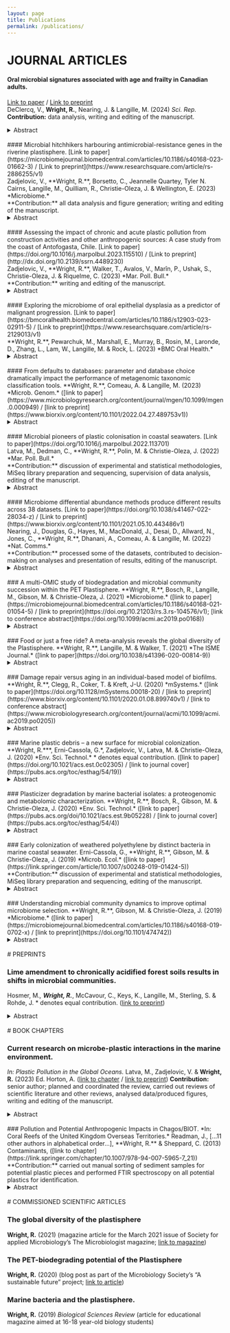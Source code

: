 ```yaml
---
layout: page
title: Publications
permalink: /publications/
---
```


# JOURNAL ARTICLES

#### Oral microbial signatures associated with age and frailty in Canadian adults.
[Link to paper](https://doi.org/10.1038/s41598-024-60409-8) / [Link to preprint](https://www.researchsquare.com/article/rs-3760138/v1)<br>
DeClercq, V., **Wright, R.**, Nearing, J. & Langille, M. (2024) *Sci. Rep.* <br>
**Contribution:** data analysis, writing and editing of the manuscript.<br>
<details>
  <summary>Abstract</summary>
  This study aimed to assess the association between the oral microbiome, age, and frailty. Data and saliva samples were obtained from male and female participants aged 35–70 years (n = 1357). Saliva samples were analysed by 16S rRNA gene sequencing and differences in microbial diversity and community compositions were examined in relation to chronological age and the frailty index (FI). Most alpha diversity measures (Richness, Shannon Diversity, Faith’s Phylogenetic Diversity) showed an inverse association with frailty, whereas a positive association was observed with age and Shannon Diversity and Evenness. A further sex-stratified analysis revealed differences in measures of microbial diversity and composition. Multiple genera were detected as significantly differentially abundant with increasing frailty and age by at least two methods. With age, the relative abundance of Veillonella was reduced in both males and females, whereas increases in Corynebacterium appeared specific to males and Aggregatibacter, Fusobacterium, Neisseria, Stomatobaculum, and Porphyromonas specific to females. Beta diversity was significantly associated with multiple mental health components of the FI. This study shows age and frailty are differentially associated with measures of microbial diversity and composition, suggesting the oral microbiome may be a useful indicator of increased risk of frailty or a potential target for improving health in ageing adults.
</details>
<br>
#### Microbial hitchhikers harbouring antimicrobial-resistance genes in the riverine plastisphere.
[Link to paper](https://microbiomejournal.biomedcentral.com/articles/10.1186/s40168-023-01662-3) / [Link to preprint](https://www.researchsquare.com/article/rs-2886255/v1)<br>
Zadjelovic, V., **Wright, R.**, Borsetto, C., Jeannelle Quartey, Tyler N. Cairns, Langille, M., Quilliam, R., Christie-Oleza, J. & Wellington, E. (2023)  *Microbiome.*<br>
**Contribution:** all data analysis and figure generation; writing and editing of the manuscript.<br>
<details>
<summary>Abstract</summary>
<b>Background</b><br>
The widespread nature of plastic pollution has given rise to wide scientific and social concern regarding the capacity of these materials to serve as vectors for pathogenic bacteria and reservoirs for Antimicrobial Resistance Genes (ARG). In- and ex-situ incubations were used to characterise the riverine plastisphere taxonomically and functionally in order to determine whether antibiotics within the water influenced the ARG profiles in these microbiomes and how these compared to those on natural surfaces such as wood and their planktonic counterparts.<br>
<br>
<b>Results</b><br>
We show that plastics support a taxonomically distinct microbiome containing potential pathogens and ARGs. While the plastisphere was similar to those biofilms that grew on wood, they were distinct from the surrounding water microbiome. Hence, whilst potential opportunistic pathogens (i.e. Pseudomonas aeruginosa, Acinetobacter and Aeromonas) and ARG subtypes (i.e. those that confer resistance to macrolides/lincosamides, rifamycin, sulfonamides, disinfecting agents and glycopeptides) were predominant in all surface-related microbiomes, especially on weathered plastics, a completely different set of potential pathogens (i.e. Escherichia, Salmonella, Klebsiella and Streptococcus) and ARGs (i.e. aminoglycosides, tetracycline, aminocoumarin, fluoroquinolones, nitroimidazole, oxazolidinone and fosfomycin) dominated in the planktonic compartment. Our genome-centric analysis allowed the assembly of 215 Metagenome Assembled Genomes (MAGs), linking ARGs and other virulence-related genes to their host. Interestingly, a MAG belonging to Escherichia –that clearly predominated in water– harboured more ARGs and virulence factors than any other MAG, emphasising the potential virulent nature of these pathogenic-related groups. Finally, ex-situ incubations using environmentally-relevant concentrations of antibiotics increased the prevalence of their corresponding ARGs, but different riverine compartments –including plastispheres– were affected differently by each antibiotic.<br>
<br>
<b>Conclusions</b><br>
Our results provide insights into the capacity of the riverine plastisphere to harbour a distinct set of potentially pathogenic bacteria and function as a reservoir of ARGs. The environmental impact that plastics pose if they act as a reservoir for either pathogenic bacteria or ARGs is aggravated by the persistence of plastics in the environment due to their recalcitrance and buoyancy. Nevertheless, the high similarities with microbiomes growing on natural co-occurring materials and even more worrisome microbiome observed in the surrounding water highlights the urgent need to integrate the analysis of all environmental compartments when assessing risks and exposure to pathogens and ARGs in anthropogenically-impacted ecosystems.<br>
</details>
<br>
#### Assessing the impact of chronic and acute plastic pollution from construction activities and other anthropogenic sources: A case study from the coast of Antofogasta, Chile.
[Link to paper](https://doi.org/10.1016/j.marpolbul.2023.115510) / [Link to preprint](http://dx.doi.org/10.2139/ssrn.4489230)<br>
Zadjelovic, V., **Wright, R.**, Walker, T., Avalos, V., Marîn, P., Ushak, S., Christie-Oleza, J. & Riquelme, C. (2023) *Mar. Poll. Bull.*<br>
**Contribution:** writing and editing of the manuscript.<br>
<details>
<summary>Abstract</summary>
Plastic pollution is a critical environmental issue with far-reaching and not yet fully explored consequences. This study uncovered a significant source of plastic contamination arising from improper application and management of expanded polystyrene (EPS) utilised as expansion joints at a construction site near the coast of Antofagasta, Chile. Through meticulous field observations and calculations, we estimate that a staggering 82.9 million EPS spheres have the potential to be released into the environment from the 7.62 m3 of this material used for the construction of this coastal promenade, constituting a chronic source of pollution. Despite the ongoing construction, we have already evidenced mechanical fragmentation and dispersion of EPS microplastic pollution in the surrounding natural environment. To our knowledge, this is the first study that documents misused construction materials contributing to plastic pollution. In addition to the EPS pollution, our findings reveal an alarming accumulation of litter – an acute pollution source – including plastic cups, bottles, carrier bags, and several other construction materials (e.g. plastic nets, films) that are exacerbating the pollution problems within the region and potentially endangering marine and terrestrial organisms. These observations highlight the urgent need for mitigating measures and intervention policies targeting construction-related plastic and microplastic pollution, along with a more robust regulatory framework for construction activities as well as adequate surveillance and enforcement.
</details>
<br>
#### Exploring the microbiome of oral epithelial dysplasia as a predictor of malignant progression. 
[Link to paper](https://bmcoralhealth.biomedcentral.com/articles/10.1186/s12903-023-02911-5) / [Link to preprint](https://www.researchsquare.com/article/rs-2129013/v1)<br>
**Wright, R.**, Pewarchuk, M., Marshall, E., Murray, B., Rosin, M., Laronde, D., Zhang, L., Lam, W., Langille, M. & Rock, L. (2023) *BMC Oral Health.*<br>
<details>
<summary>Abstract</summary>
A growing body of research associates the oral microbiome and oral cancer. Well-characterized clinical samples with outcome data are required to establish relevant associations between the microbiota and disease. The objective of this study was to characterize the community variations and the functional implications of the microbiome in low-grade oral epithelial dysplasia (OED) using 16S rRNA gene sequencing from annotated archival swabs in progressing (P) and non-progressing (NP) OED. We characterised the microbial community in 90 OED samples — 30 swabs from low-grade OED that progressed to cancer (cases) and 60 swabs from low-grade OED that did not progress after a minimum of 5 years of follow up (matched control subjects). There were small but significant differences between P and NP samples in terms of alpha diversity as well as beta diversity in conjunction with other clinical factors such as age and smoking status for both taxa and functional predictions. Across all samples, the most abundant genus was Streptococcus, followed by Haemophilus, Rothia, and Neisseria. Taxa and predicted functions were identified that were significantly differentially abundant with progression status (all Ps and NPs), when samples were grouped broadly by the number of years between sampling and progression or in specific time to progression for Ps only. However, these differentially abundant features were typically present only at low abundances. For example, Campylobacter was present in slightly higher abundance in Ps (1.72%) than NPs (1.41%) and this difference was significant when Ps were grouped by time to progression. Furthermore, several of the significantly differentially abundant functions were linked to the Campylobacteraceae family in Ps and may justify further investigation. Larger cohort studies to further explore the microbiome as a potential biomarker of risk in OED are warranted.
</details>
<br>
#### From defaults to databases: parameter and database choice dramatically impact the performance of metagenomic taxonomic classification tools.
**Wright, R.**, Comeau, A. & Langille, M. (2023) *Microb. Genom.* ([link to paper](https://www.microbiologyresearch.org/content/journal/mgen/10.1099/mgen.0.000949) / [link to preprint](https://www.biorxiv.org/content/10.1101/2022.04.27.489753v1))<br>
<details>
<summary>Abstract</summary>
In metagenomic analyses of microbiomes, one of the first steps is usually the taxonomic classification of reads by comparison to a database of previously taxonomically classified genomes. While different studies comparing metagenomic taxonomic classification methods have determined that different tools are ‘best’, there are two tools that have been used the most to-date: Kraken (k-mer-based classification against a user-constructed database) and MetaPhlAn (classification by alignment to clade-specific marker genes), the latest versions of which are Kraken2 and MetaPhlAn 3, respectively. We found large discrepancies in both the proportion of reads that were classified as well as the number of species that were identified when we used both Kraken2 and MetaPhlAn 3 to classify reads within metagenomes from human-associated or environmental datasets. We then investigated which of these tools would give classifications closest to the real composition of metagenomic samples using a range of simulated and mock samples and examined the combined impact of tool–parameter–database choice on the taxonomic classifications given. This revealed that there may not be a one-size-fits-all ‘best’ choice. While Kraken2 can achieve better overall performance, with higher precision, recall and F1 scores, as well as alpha- and beta-diversity measures closer to the known composition than MetaPhlAn 3, the computational resources required for this may be prohibitive for many researchers, and the default database and parameters should not be used. We therefore conclude that the best tool–parameter–database choice for a particular application depends on the scientific question of interest, which performance metric is most important for this question and the limit of available computational resources.
</details>
<br>
#### Microbial pioneers of plastic colonisation in coastal seawaters. 
[Link to paper](https://doi.org/10.1016/j.marpolbul.2022.113701)<br>
Latva, M., Dedman, C., **Wright, R.**, Polin, M. & Christie-Oleza, J. (2022) *Mar. Poll. Bull.*<br>
**Contribution:** discussion of experimental and statistical methodologies, MiSeq library preparation and sequencing, supervision of data analysis, editing of the manuscript.<br>
<details>
<summary>Abstract</summary>
Plastics, when entering the environment, are immediately colonised by microorganisms. This modifies their physico-chemical properties as well as their transport and fate in natural ecosystems, but whom pioneers this colonisation in marine ecosystems? Previous studies have focused on microbial communities that develop on plastics after relatively long incubation periods (i.e., days to months), but very little data is available regarding the earliest stages of colonisation on buoyant plastics in marine waters (i.e., minutes or hours). We conducted a preliminary study where the earliest hours of microbial colonisation on buoyant plastics in marine coastal waters were investigated by field incubations and amplicon sequencing of the prokaryotic and eukaryotic communities. Our results show that members of the Bacteroidetes group pioneer microbial attachment to plastics but, over time, their presence is masked by other groups – Gammaproteobacteria at first and later by Alphaproteobacteria. Interestingly, the eukaryotic community on plastics exposed to sunlight became dominated by phototrophic organisms from the phylum Ochrophyta, diatoms at the start and brown algae towards the end of the three-day incubations. This study defines the pioneering microbial community that colonises plastics immediately when entering coastal marine environments and that may set the seeding Plastisphere of plastics in the oceans.
</details>
<br>
#### Microbiome differential abundance methods produce different results across 38 datasets. 
[Link to paper](https://doi.org/10.1038/s41467-022-28034-z) / [Link to preprint](https://www.biorxiv.org/content/10.1101/2021.05.10.443486v1)<br>
Nearing, J., Douglas, G., Hayes, M., MacDonald, J., Desai, D., Allward, N., Jones, C., **Wright, R.**, Dhanani, A., Comeau, A. & Langille, M. (2022) *Nat. Comms.*<br>
**Contribution:** processed some of the datasets, contributed to decision-making on analyses and presentation of results, editing of the manuscript.<br>
<details>
<summary>Abstract</summary>
Identifying differentially abundant microbes is a common goal of microbiome studies. Multiple methods are used interchangeably for this purpose in the literature. Yet, there are few large-scale studies systematically exploring the appropriateness of using these tools interchangeably, and the scale and significance of the differences between them. Here, we compare the performance of 14 differential abundance testing methods on 38 16S rRNA gene datasets with two sample groups. We test for differences in amplicon sequence variants and operational taxonomic units (ASVs) between these groups. Our findings confirm that these tools identified drastically different numbers and sets of significant ASVs, and that results depend on data pre-processing. For many tools the number of features identified correlate with aspects of the data, such as sample size, sequencing depth, and effect size of community differences. ALDEx2 and ANCOM-II produce the most consistent results across studies and agree best with the intersect of results from different approaches. Nevertheless, we recommend that researchers should use a consensus approach based on multiple differential abundance methods to help ensure robust biological interpretations.
</details>
<br>
### A multi-OMIC study of biodegradation and microbial community succession within the PET Plastisphere. 
**Wright, R.**, Bosch, R., Langille, M., Gibson, M. & Christie-Oleza, J. (2021) *Microbiome.* ([link to paper](https://microbiomejournal.biomedcentral.com/articles/10.1186/s40168-021-01054-5) / [link to preprint](https://doi.org/10.21203/rs.3.rs-104576/v1); [link to conference abstract](https://doi.org/10.1099/acmi.ac2019.po0168))
<details>
<summary>Abstract</summary>

</details>
<br>
### Food or just a free ride? A meta-analysis reveals the global diversity of the Plastisphere.
**Wright, R.**, Langille, M. & Walker, T. (2021) *The ISME Journal.* ([link to paper](https://doi.org/10.1038/s41396-020-00814-9))
<details>
<summary>Abstract</summary>

</details>
<br>
### Damage repair versus aging in an individual-based model of biofilms.
**Wright, R.**, Clegg, R., Coker, T. & Kreft, J-U. (2020) *mSystems.* ([link to paper](https://doi.org/10.1128/mSystems.00018-20) / [link to preprint](https://www.biorxiv.org/content/10.1101/2020.01.08.899740v1) / [link to conference abstract](https://www.microbiologyresearch.org/content/journal/acmi/10.1099/acmi.ac2019.po0205))
<details>
<summary>Abstract</summary>

</details>
<br>
### Marine plastic debris – a new surface for microbial colonization. 
**Wright, R.***, Erni-Cassola, G.*, Zadjelovic, V., Latva, M. & Christie-Oleza, J. (2020) *Env. Sci. Technol.* * denotes equal contribution. ([link to paper](https://doi.org/10.1021/acs.est.0c02305) / [link to journal cover](https://pubs.acs.org/toc/esthag/54/19))
<details>
<summary>Abstract</summary>

</details>
<br>
### Plasticizer degradation by marine bacterial isolates: a proteogenomic and metabolomic characterization. 
**Wright, R.**, Bosch, R., Gibson, M. & Christie-Oleza, J. (2020) *Env. Sci. Technol.* ([link to paper](https://pubs.acs.org/doi/10.1021/acs.est.9b05228) / [link to journal cover](https://pubs.acs.org/toc/esthag/54/4))
<details>
<summary>Abstract</summary>

</details>
<br>
### Early colonization of weathered polyethylene by distinct bacteria in marine coastal seawater. 
Erni-Cassola, G., **Wright, R.**, Gibson, M. & Christie-Oleza, J. (2019) *Microb. Ecol.* ([link to paper](https://link.springer.com/article/10.1007/s00248-019-01424-5))
**Contribution:** discussion of experimental and statistical methodologies, MiSeq library preparation and sequencing, editing of the manuscript.
<details>
<summary>Abstract</summary>

</details>
<br>
### Understanding microbial community dynamics to improve optimal microbiome selection.
**Wright, R.**, Gibson, M. & Christie-Oleza, J. (2019) *Microbiome.* ([link to paper](https://microbiomejournal.biomedcentral.com/articles/10.1186/s40168-019-0702-x) / [link to preprint](https://doi.org/10.1101/474742))
<details>
<summary>Abstract</summary>

</details>
<br>
# PREPRINTS

### Lime amendment to chronically acidified forest soils results in shifts in microbial communities.
Hosmer, M.*, **Wright, R.***, McCavour, C., Keys, K., Langille, M., Sterling, S. & Rohde, J. * denotes equal contribution. ([link to preprint](https://doi.org/10.21203/rs.3.rs-3876773/v1))
<details>
<summary>Abstract</summary>

</details>
<br>
# BOOK CHAPTERS

### Current research on microbe-plastic interactions in the marine environment. 
*In: Plastic Pollution in the Global Oceans.*
Latva, M., Zadjelovic, V. & **Wright, R.** (2023) Ed. Horton, A. ([link to chapter](https://doi.org/10.1142/9789811259111_0011) / [link to preprint](https://www.preprints.org/manuscript/202107.0273/v1))
**Contribution:** senior author; planned and coordinated the review, carried out reviews of scientific literature and other reviews, analysed data/produced figures, writing and editing of the manuscript.
<details>
<summary>Abstract</summary>

</details>
<br>
### Pollution and Potential Anthropogenic Impacts in Chagos/BIOT.
*In: Coral Reefs of the United Kingdom Overseas Territories.*
Readman, J., […11 other authors in alphabetical order…], **Wright, R.** & Sheppard, C. (2013) Contaminants, ([link to chapter](https://link.springer.com/chapter/10.1007/978-94-007-5965-7_21))
**Contribution:** carried out manual sorting of sediment samples for potential plastic pieces and performed FTIR spectroscopy on all potential plastics for identification.
<details>
<summary>Abstract</summary>

</details>
<br>
# COMMISSIONED SCIENTIFIC ARTICLES

### The global diversity of the plastisphere
**Wright, R.** (2021)  (magazine article for the March 2021 issue of Society for applied Microbiology’s The Microbiologist magazine; [link to magazine](https://sfam.org.uk/knowledge/microbiologist-magazine.html))

### The PET-biodegrading potential of the Plastisphere
**Wright, R.** (2020) (blog post as part of the Microbiology Society’s “A sustainable future” project; [link to article](https://microbiologysociety.org/our-work/75th-anniversary-a-sustainable-future/circular-economy/circular-economy-case-studies/the-pet-biodegrading-potential-of-the-plastisphere.html))

### Marine bacteria and the plastisphere. 
**Wright, R.** (2019) *Biological Sciences Review* (article for educational magazine aimed at 16-18 year-old biology students)

